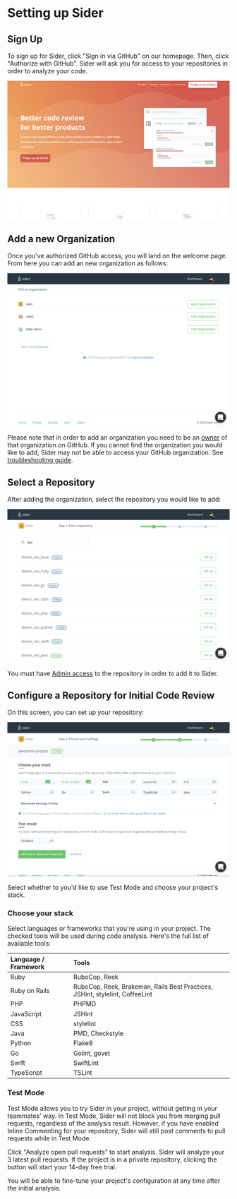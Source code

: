 # Setting up Sider

## Sign Up

To sign up for Sider, click "Sign in via GitHub" on our homepage. Then, click "Authorize with GitHub". Sider will ask you for access to your repositories in order to analyze your code.

![heroarea](../.gitbook/assets/heroarea-signup.png)

## Add a new Organization

Once you've authorized GitHub access, you will land on the welcome page. From here you can add an new organization as follows:

![Add a new organization](../.gitbook/assets/add-a-new-organization.png)

Please note that in order to add an organization you need to be an [owner](https://help.github.com/articles/permission-levels-for-an-organization/) of that organization on GitHub. If you cannot find the organization you would like to add, Sider may not be able to access your GitHub organization. See [troubleshooting guide](../troubleshooting.md#i-cannot-find-my-organization).


## Select a Repository

After adding the organization, select the repository you would like to add:

![Select a repository](../.gitbook/assets/select-a-repository.png)

You must have [Admin access](https://help.github.com/articles/repository-permission-levels-for-an-organization/) to the repository in order to add it to Sider.

## Configure a Repository for Initial Code Review

On this screen, you can set up your repository:

![Configure a repository](../.gitbook/assets/configure-a-repository.png)

Select whether to you'd like to use Test Mode and choose your project's stack.

### Choose your stack

Select languages or frameworks that you're using in your project. The checked tools will be used during code analysis. Here's the full list of available tools:

| Language / Framework | Tools |
| :------------------- | :---- |
| Ruby | RuboCop, Reek |
| Ruby on Rails | RuboCop, Reek, Brakeman, Rails Best Practices, JSHint, stylelint, CoffeeLint |
| PHP | PHPMD |
| JavaScript | JSHint |
| CSS | stylelint |
| Java | PMD, Checkstyle |
| Python | Flake8 |
| Go | Golint, govet |
| Swift | SwiftLint |
| TypeScript | TSLint |

### Test Mode

Test Mode allows you to try Sider in your project, without getting in your teammates' way. In Test Mode, Sider will not block you from merging pull requests, regardless of the analysis result. However, if you have enabled Inline Commenting for your repository, Sider will still post comments to pull requests while in Test Mode.

Click "Analyze open pull requests" to start analysis. Sider will analyze your 3 latest pull requests. If the project is in a private repository, clicking the button will start your 14-day free trial.

You will be able to fine-tune your project's configuration at any time after the initial analysis.
